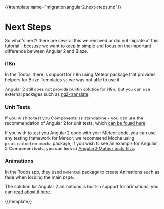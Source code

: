 {{#template name="migration.angular2.next-steps.md"}}

# Next Steps

So what's next? there are several this we removed or did not migrate at this tutorial - because we want to keep in simple and focus on the important difference between Angular 2 and Blaze.

### i18n

In the Todos, there is support for i18n using Meteor package that provides helpers for Blaze Templates so we was not able to use it

Angular 2 still does not provide builtin solution for i18n, but you can use external packages such as [ng2-translate](https://github.com/ocombe/ng2-translate).

### Unit Tests

If you wish to test you Components as standalone - you can use the recommendation of Angular 2 for unit tests, which [can be found here](https://angular.io/docs/ts/latest/guide/testing.html).

If you with to test you Angular 2 code with your Meteor code, you can use any testing framework for Meteor, we recommend Mocha using `practicalmeteor:mocha` package, if you wish to see an example for Angular 2 Component tests, you can look at [Angular2-Meteor tests files](https://github.com/Urigo/angular2-meteor/tree/master/tests/client/unit).

### Animations

In the Todos app, they used `momentum` package to create Animations such as fade when loading the main page.

The solution for Angular 2 animations is built-in support for animations, you can [read about it here](https://angular.io/docs/ts/latest/guide/animations.html).

{{/template}}
